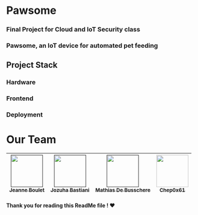 # Pawsome

### Final Project for Cloud and IoT Security class
### Pawsome, an IoT device for automated pet feeding

## Project Stack

### Hardware

### Frontend

### Deployment

# Our Team

| [<img src="https://cdn-icons-png.flaticon.com/512/149/149071.png?size=85" width=85><br><sub>Jeanne Boulet</sub>]() | [<img src="https://cdn-icons-png.flaticon.com/512/149/149071.png?size=85" width=85><br><sub>Jozuha Bastiani</sub>]() | [<img src="https://cdn-icons-png.flaticon.com/512/149/149071.png?size=85" width=85><br><sub>Mathias De Busschere</sub>]()  | [<img src="https://github.com/Chep0x61.png?size=85" width=85><br><sub>Chep0x61</sub>](https://github.com/Chep0x61)
| :---: | :---: | :---: | :---:

#### Thank you for reading this ReadMe file ! :heart:
